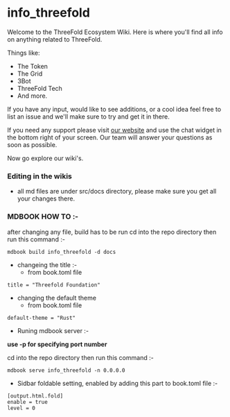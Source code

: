 # info_threefold

Welcome to the ThreeFold Ecosystem Wiki.
Here is where you'll find all info on anything related to ThreeFold.

Things like:
- The Token
- The Grid
- 3Bot
- ThreeFold Tech
- And more.

If you have any input, would like to see additions, or a cool idea feel free to list an issue and we'll make sure to try and get it in there.

If you need any support please visit [our website](https://www.threefold.io) and use the chat widget in the bottom right of your screen.
Our team will answer your questions as soon as possible.

Now go explore our wiki's.

### Editing in the wikis

- all md files are under src/docs directory, please make sure you get all your changes there.

### MDBOOK HOW TO :-

after changing any file, build has to be run 
cd into the repo directory then run this command :-

```
mdbook build info_threefold -d docs

```

 - changeing the title :- 
    - from book.toml file
  ```
  title = "Threefold Foundation"
  ```
  
 - changing the default theme
    - from book.toml file
```
default-theme = "Rust"
```

- Runing mdbook server :- 

**use -p for specifying port number**

cd into the repo directory then run this command :-
```
mdbook serve info_threefold -n 0.0.0.0
```


- Sidbar foldable setting, enabled by adding this part to book.toml file :-

```
[output.html.fold]
enable = true
level = 0

```
